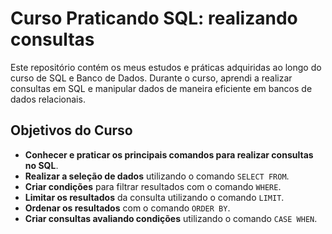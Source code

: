 # Curso Praticando SQL: realizando consultas

Este repositório contém os meus estudos e práticas adquiridas ao longo do curso de SQL e Banco de Dados. Durante o curso, aprendi a realizar consultas em SQL e manipular dados de maneira eficiente em bancos de dados relacionais.

## Objetivos do Curso

- **Conhecer e praticar os principais comandos para realizar consultas no SQL**.
- **Realizar a seleção de dados** utilizando o comando `SELECT FROM`.
- **Criar condições** para filtrar resultados com o comando `WHERE`.
- **Limitar os resultados** da consulta utilizando o comando `LIMIT`.
- **Ordenar os resultados** com o comando `ORDER BY`.
- **Criar consultas avaliando condições** utilizando o comando `CASE WHEN`.
